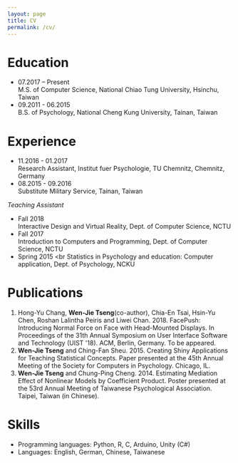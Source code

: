 ```yaml
---
layout: page
title: CV
permalink: /cv/
---
```


# Education
+ 07.2017 – Present <br>
M.S. of Computer Science, National Chiao Tung University, Hsinchu, Taiwan
+ 09.2011 - 06.2015 <br>
B.S. of Psychology, National Cheng Kung University, Tainan, Taiwan

# Experience
+ 11.2016 - 01.2017 <br>
Research Assistant, Institut fuer Psychologie, TU Chemnitz, Chemnitz, Germany
+ 08.2015 - 09.2016 <br>
Substitute Military Service, Tainan, Taiwan

_Teaching Assistant_
+ Fall 2018 <br>
Interactive Design and Virtual Reality, Dept. of Computer Science, NCTU
+ Fall 2017 <br>
Introduction to Computers and Programming, Dept. of Computer Science, NCTU
+ Spring 2015 <br
Statistics in Psychology and education: Computer application, Dept. of Psychology, NCKU

# Publications
1. Hong-Yu Chang, **Wen-Jie Tseng**(co-author), Chia-En Tsai, Hsin-Yu Chen, Roshan Lalintha Peiris and Liwei Chan. 2018. FacePush: Introducing Normal Force on Face with Head-Mounted Displays. In Proceedings of the 31th Annual Symposium on User Interface Software and Technology (UIST '18). ACM, Berlin, Germany. To be appeared.
2. **Wen-Jie Tseng** and Ching-Fan Sheu. 2015. Creating Shiny Applications for Teaching Statistical Concepts. Paper presented at the 45th Annual Meeting of the Society for Computers in Psychology. Chicago, IL.
3. **Wen-Jie Tseng** and Chung-Ping Cheng. 2014. Estimating Mediation Effect of Nonlinear Models by Coefficient Product. Poster presented at the 53rd Annual Meeting of Taiwanese Psychological Association. Taipei, Taiwan (in Chinese).

# Skills
* Programming languages: Python, R, C, Arduino, Unity (C#)
* Languages: English, German, Chinese, Taiwanese